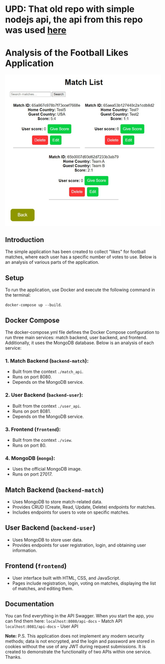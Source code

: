 # UPD: That old repo with simple nodejs api, the api from this repo was used [here](https://github.com/Bronid/FIFA_GoogleCloudDeploy)

# Analysis of the Football Likes Application
![Tekst alternatywny](https://github.com/Olaz0/pai/blob/main/photo/photo_2024-01-23_19-27-20.jpg?raw=true)
## Introduction
The simple application has been created to collect "likes" for football matches, where each user has a specific number of votes to use. Below is an analysis of various parts of the application.

## Setup

To run the application, use Docker and execute the following command in the terminal:

```docker-compose up --build```.

## Docker Compose
The docker-compose.yml file defines the Docker Compose configuration to run three main services: match backend, user backend, and frontend. Additionally, it uses the MongoDB database. Below is an analysis of each service:

### 1. Match Backend (`backend-match`):
- Built from the context `./match_api`.
- Runs on port 8080.
- Depends on the MongoDB service.

### 2. User Backend (`backend-user`):
- Built from the context `./user_api`.
- Runs on port 8081.
- Depends on the MongoDB service.
  
### 3. Frontend (`frontend`):
- Built from the context `./view`.
- Runs on port 80.

### 4. MongoDB (`mongo`):
- Uses the official MongoDB image.
- Runs on port 27017.

## Match Backend (`backend-match`)
- Uses MongoDB to store match-related data.
- Provides CRUD (Create, Read, Update, Delete) endpoints for matches.
- Includes endpoints for users to vote on specific matches.

## User Backend (`backend-user`)
- Uses MongoDB to store user data.
- Provides endpoints for user registration, login, and obtaining user information.

## Frontend (`frontend`)
- User interface built with HTML, CSS, and JavaScript.
- Pages include registration, login, voting on matches, displaying the list of matches, and editing them.

## Documentation
You can find everything in the API Swagger. When you start the app, you can find them here:
`localhost:8080/api-docs` - Match API
`localhost:8081/api-docs` - User API

**Note:**
P.S. This application does not implement any modern security methods; data is not encrypted, and the login and password are stored in cookies without the use of any JWT during request submissions. It is created to demonstrate the functionality of two APIs within one service. Thanks.

